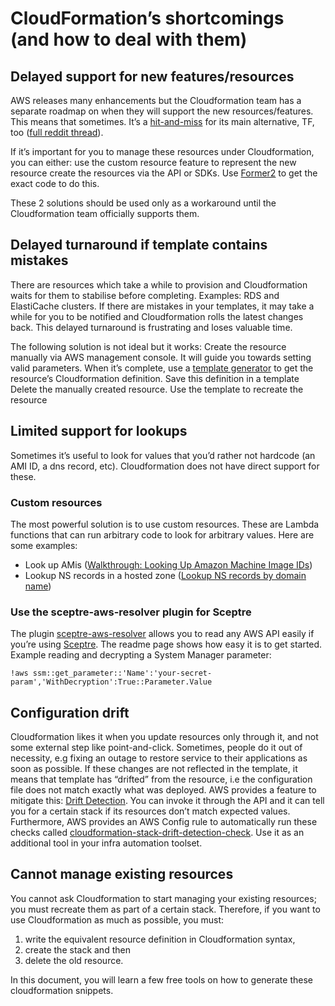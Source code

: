 # CloudFormation’s shortcomings (and how to deal with them)
## Delayed support for new features/resources
AWS releases many enhancements but the Cloudformation team has a separate roadmap on when they will support the new resources/features. This means that sometimes.
It’s a [hit-and-miss](https://www.reddit.com/r/aws/comments/at2dk6/cloudformation_synonym_for_sucks/eh0r5ui?utm_source=share&utm_medium=web2x) for its main alternative, TF, too ([full reddit thread](https://www.reddit.com/r/aws/comments/at2dk6/cloudformation_synonym_for_sucks/)).

If it’s important for you to manage these resources under Cloudformation, you can either:
use the custom resource feature to represent the new resource
create the resources via the API or SDKs. Use [Former2](tools.md#former2) to get the exact code to do this.

These 2 solutions should be used only as a workaround until the Cloudformation team officially supports them.

## Delayed turnaround if template contains mistakes
There are resources which take a while to provision and Cloudformation waits for them to stabilise before completing. Examples: RDS and ElastiCache clusters. If there are mistakes in your templates, it may take a while for you to be notified and Cloudformation rolls the latest changes back. This delayed turnaround is frustrating and loses valuable time.

The following solution is not ideal but it works:
Create the resource manually via AWS management console. It will guide you towards setting valid parameters.
When it’s complete, use a [template generator](tools.md#template-generator-tools) to get the resource’s Cloudformation definition.
Save this definition in a template
Delete the manually created resource.
Use the template to recreate the resource

## Limited support for lookups
Sometimes it’s useful to look for values that you’d rather not hardcode (an AMI ID, a dns record, etc). Cloudformation does not have direct support for these. 

### Custom resources
The most powerful solution is to use custom resources. These are Lambda functions that can run arbitrary code to look for arbitrary values.
Here are some examples:
- Look up AMis ([Walkthrough: Looking Up Amazon Machine Image IDs](https://docs.aws.amazon.com/AWSCloudFormation/latest/UserGuide/walkthrough-custom-resources-lambda-lookup-amiids.html))
- Lookup NS records in a hosted zone ([Lookup NS records by domain name](https://github.com/base2Services/cloudformation-custom-resources-nodejs/tree/develop/lookup-ns-records))

### Use the sceptre-aws-resolver plugin for Sceptre
The plugin [sceptre-aws-resolver](https://github.com/jeshan/sceptre-aws-resolver) allows you to read any AWS API easily if you’re using [Sceptre](tools.md#sceptre).
The readme page shows how easy it is to get started. Example reading and decrypting a System Manager parameter:

`!aws ssm::get_parameter::'Name':'your-secret-param','WithDecryption':True::Parameter.Value`

## Configuration drift
Cloudformation likes it when you update resources only through it, and not some external step like point-and-click. Sometimes, people do it out of necessity, e.g fixing an outage to restore service to their applications as soon as possible. If these changes are not reflected in the template, it means that template has “drifted” from the resource, i.e the configuration file does not match exactly what was deployed. AWS provides a feature to mitigate this: [Drift Detection](https://aws.amazon.com/about-aws/whats-new/2018/11/aws-cloudformation-now-supports-drift-detection/). You can invoke it through the API and it can tell you for a certain stack if its resources don’t match expected values. Furthermore, AWS provides an AWS Config rule to automatically run these checks called [cloudformation-stack-drift-detection-check](https://docs.aws.amazon.com/config/latest/developerguide/cloudformation-stack-drift-detection-check.html?shortFooter=true). Use it as an additional tool in your infra automation toolset.


## Cannot manage existing resources
You cannot ask Cloudformation to start managing your existing resources; you must recreate them as part of a certain stack. Therefore, if you want to use Cloudformation as much as possible, you must:
1. write the equivalent resource definition in Cloudformation syntax,
2. create the stack and then
3. delete the old resource.

In this document, you will learn a few free tools on how to generate these cloudformation snippets.
